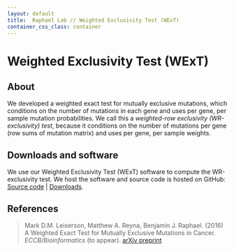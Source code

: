 ```yaml
---
layout: default
title:  Raphael Lab // Weighted Exclusivity Test (WExT)
container_css_class: container
---
```


# Weighted Exclusivity Test (WExT)

## About
We developed a weighted exact test for mutually exclusive mutations, which conditions on the number of mutations in each gene and uses per gene, per sample mutation probabilities. We call this a _weighted-row exclusivity (WR-exclusivity) test_, because it conditions on the number of mutations per gene (row sums of mutation matrix) and uses per gene, per sample weights.

<a name="download"></a>

## Downloads and software
We use our Weighted Exclusivity Test (WExT) software to compute the WR-exclusivity test. We host the software and source code is hosted on GitHub: [Source code](https://github.com/raphael-group/wext/) | [Downloads](https://github.com/raphael-group/wext/releases).


<a name="reference"></a>

## References

> Mark D.M. Leiserson, Matthew A. Reyna, Benjamin J. Raphael. (2016) A Weighted Exact Test for Mutually Exclusive Mutations in Cancer. _ECCB/Bioinformatics_ (to appear). [arXiv preprint](https://arxiv.org/abs/1607.02447)
